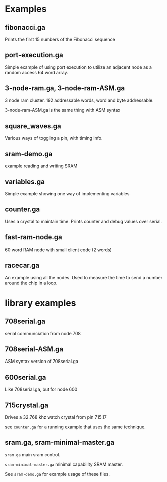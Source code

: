 # Examples

## fibonacci.ga

Prints the first 15 numbers of the Fibonacci sequence

## port-execution.ga
Simple example of using port execution to
utilize an adjacent node as a random access 64 word array.

## 3-node-ram.ga, 3-node-ram-ASM.ga
3 node ram cluster.
192 addressable words, word and byte addressable.

3-node-ram-ASM.ga is the same thing with ASM syntax

## square_waves.ga
Various ways of toggling a pin, with timing info.

## sram-demo.ga
example reading and writing SRAM

## variables.ga
Simple example showing one way of implementing variables

## counter.ga
Uses a crystal to maintain time.
Prints counter and debug values over serial.

## fast-ram-node.ga
60 word RAM node with small client code (2 words)

## racecar.ga
An example using all the nodes. Used to measure the time to
send a number around the chip in a loop.

# library examples

## 708serial.ga
serial communciation from node 708

## 708serial-ASM.ga
ASM syntax version of 708serial.ga

## 600serial.ga
Like 708serial.ga, but for node 600

## 715crystal.ga
Drives a 32.768 khz watch crystal from pin 715.17

see `counter.ga` for a running example that uses the same
technique.

## sram.ga, sram-minimal-master.ga

`sram.ga` main sram control.

`sram-minimal-master.ga` minimal capability SRAM master.

See `sram-demo.ga` for example usage of these files.
